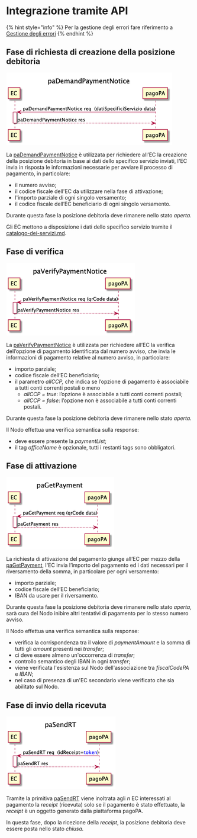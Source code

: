 # Integrazione tramite API

{% hint style="info" %}
Per la gestione degli errori fare riferimento a [Gestione degli errori](http://localhost:5000/o/KXYtsf32WSKm6ga638R3/s/mU2qgiLV1G3m9z1VjAOc/ "mention")
{% endhint %}

## Fase di richiesta di creazione della posizione debitoria

![](<../../.gitbook/assets/paDemandPaymentNotice (1).png>)

La [paDemandPaymentNotice](../../appendici/primitive.md#pademandpaymentnotice) è utilizzata per richiedere all’EC la creazione della posizione debitoria in base ai dati dello specifico servizio inviati, l'EC invia in risposta le informazioni necessarie per avviare il processo di pagamento, in particolare:

* il numero avviso;
* il codice fiscale dell'EC da utilizzare nella fase di attivazione;
* l'importo parziale di ogni singolo versamento;
* il codice fiscale dell’EC beneficiario di ogni singolo versamento.

Durante questa fase la posizione debitoria deve rimanere nello stato _aperta._

Gli EC mettono a disposizione i dati dello specifico servizio tramite il [catalogo-dei-servizi.md](../../casi-duso/pagamento-spontaneo-presso-psp/catalogo-dei-servizi.md "mention").

## Fase di verifica

![](../../.gitbook/assets/paVerifyPaymentNotice.png)

La [paVerifyPaymentNotice](../../appendici/primitive.md#paverifypaymentnotice) è utilizzata per richiedere all’EC la verifica dell’opzione di pagamento identificata dal numero avviso, che invia le informazioni di pagamento relative al numero avviso, in particolare:

* importo parziale;
* codice fiscale dell’EC beneficiario;
* il parametro _allCCP,_ che indica se l’opzione di pagamento è associabile a tutti conti correnti postali o meno
  * _allCCP = true_: l’opzione è associabile a tutti conti correnti postali;
  * _allCCP = false_: l’opzione non è associabile a tutti conti correnti postali.

Durante questa fase la posizione debitoria deve rimanere nello stato _aperta._

Il Nodo effettua una verifica semantica sulla response:

* deve essere presente la _paymentList_;
* il tag _officeName_ è opzionale, tutti i restanti tags sono obbligatori.

## Fase di attivazione

![](../../.gitbook/assets/paGetPayment.png)

La richiesta di attivazione del pagamento giunge all’EC per mezzo della [paGetPayment](../../appendici/primitive.md#pagetpayment), l'EC invia l’importo del pagamento ed i dati necessari per il riversamento della somma, in particolare per ogni versamento:

* importo parziale;
* codice fiscale dell’EC beneficiario;
* IBAN da usare per il riversamento.

Durante questa fase la posizione debitoria deve rimanere nello stato _aperta_, sarà cura del Nodo inibire altri tentativi di pagamento per lo stesso numero avviso.

Il Nodo effettua una verifica semantica sulla response:

* verifica la corrispondenza tra il valore di _paymentAmount_ e la somma di tutti gli _amount_ presenti nei _transfer_;
* ci deve essere almeno un'occorrenza di _transfer_;
* controllo semantico degli IBAN in ogni _transfer_;
* viene verificata l'esistenza sul Nodo dell'associazione tra _fiscalCodePA_ e _IBAN_;
* nel caso di presenza di un'EC secondario viene verificato che sia abilitato sul Nodo.

## Fase di invio della ricevuta

![](../../.gitbook/assets/paSendRT.png)

Tramite la primitiva [paSendRT](../../appendici/primitive.md#pasendrt) viene inoltrata agli _n_ EC interessati al pagamento la _receipt_ (ricevuta) solo se il pagamento è stato effettuato, la _receipt_ è un oggetto generato dalla piattaforma pagoPA.

In questa fase, dopo la ricezione della _receipt_, la posizione debitoria deve essere posta nello stato _chiusa._
